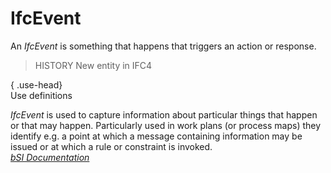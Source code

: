 IfcEvent
========
An _IfcEvent_ is something that happens that triggers an action or response.  
  
> HISTORY  New entity in IFC4  
  
{ .use-head}  
Use definitions  
  
_IfcEvent_ is used to capture information about particular things that happen
or that may happen. Particularly used in work plans (or process maps) they
identify e.g. a point at which a message containing information may be issued
or at which a rule or constraint is invoked.  
[ _bSI
Documentation_](https://standards.buildingsmart.org/IFC/DEV/IFC4_2/FINAL/HTML/schema/ifcprocessextension/lexical/ifcevent.htm)


